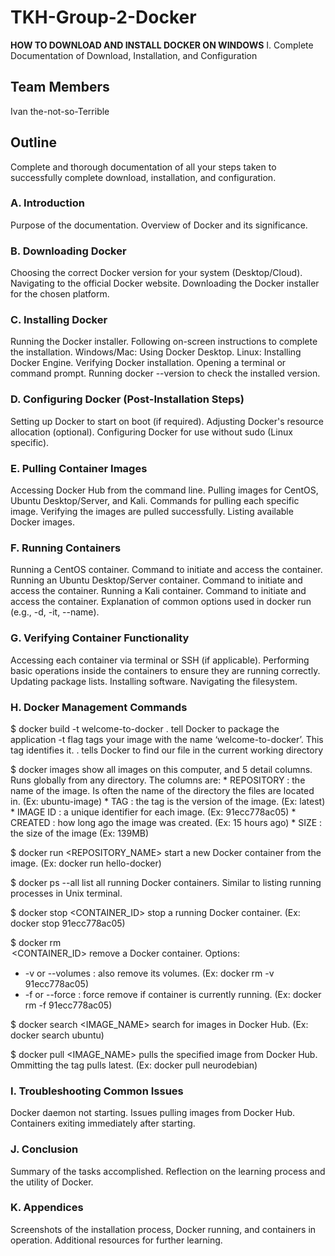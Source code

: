 # TKH-Group-2-Docker
**HOW TO DOWNLOAD AND INSTALL DOCKER ON WINDOWS**
I. Complete Documentation of Download, Installation, and Configuration


## Team Members
Ivan the-not-so-Terrible






## Outline

Complete and thorough documentation of all your steps taken to successfully complete download, installation, and configuration.

### A. Introduction
Purpose of the documentation.
Overview of Docker and its significance.

### B. Downloading Docker
Choosing the correct Docker version for your system (Desktop/Cloud).
Navigating to the official Docker website.
Downloading the Docker installer for the chosen platform.

### C. Installing Docker
Running the Docker installer.
Following on-screen instructions to complete the installation.
Windows/Mac: Using Docker Desktop.
Linux: Installing Docker Engine.
Verifying Docker installation.
Opening a terminal or command prompt.
Running docker --version to check the installed version.

### D. Configuring Docker (Post-Installation Steps)
Setting up Docker to start on boot (if required).
Adjusting Docker's resource allocation (optional).
Configuring Docker for use without sudo (Linux specific).

### E. Pulling Container Images
Accessing Docker Hub from the command line.
Pulling images for CentOS, Ubuntu Desktop/Server, and Kali.
Commands for pulling each specific image.
Verifying the images are pulled successfully.
Listing available Docker images.

### F. Running Containers
Running a CentOS container.
Command to initiate and access the container.
Running an Ubuntu Desktop/Server container.
Command to initiate and access the container.
Running a Kali container.
Command to initiate and access the container.
Explanation of common options used in docker run (e.g., -d, -it, --name).

### G. Verifying Container Functionality
Accessing each container via terminal or SSH (if applicable).
Performing basic operations inside the containers to ensure they are running correctly.
Updating package lists.
Installing software.
Navigating the filesystem.

### H. Docker Management Commands
$  docker build -t welcome-to-docker .
	tell Docker to package the application
	-t flag tags your image with the name ‘welcome-to-docker’. This tag identifies it.
	.  tells Docker to find our file in the current working directory

$  docker images
	show all images on this computer, and 5 detail columns. Runs globally from any directory. The columns are:
    * REPOSITORY  :  the name of the image. Is often the name of the directory the files are located in.  (Ex:  ubuntu-image)
    * TAG  :  the tag is the version of the image.  (Ex:  latest)
    * IMAGE ID  :  a unique identifier for each image.  (Ex:  91ecc778ac05)
    * CREATED  :  how long ago the image was created.  (Ex:  15 hours ago)
    * SIZE  :  the size of the image  (Ex:  139MB)

$  docker run <REPOSITORY_NAME>
	start a new Docker container from the image.  (Ex:  docker run hello-docker)

$  docker ps --all
	list all running Docker containers. Similar to listing running processes in Unix terminal.

$  docker stop <CONTAINER_ID>
	stop a running Docker container.  (Ex:  docker stop 91ecc778ac05)

$  docker rm <OPTION> <CONTAINER_ID>
	remove a Docker container. Options:
* -v or --volumes  :  also remove its volumes.  (Ex:  docker rm -v 91ecc778ac05)
* -f or --force  :  force remove if container is currently running.  (Ex:  docker rm -f 91ecc778ac05)

$  docker search <IMAGE_NAME>
	search for images in Docker Hub.  (Ex:  docker search ubuntu)

$  docker pull <IMAGE_NAME> <TAG>
	pulls the specified image from Docker Hub. Ommitting the tag pulls latest. (Ex:  docker pull neurodebian)


### I. Troubleshooting Common Issues
Docker daemon not starting.
Issues pulling images from Docker Hub.
Containers exiting immediately after starting.

### J. Conclusion
Summary of the tasks accomplished.
Reflection on the learning process and the utility of Docker.

### K. Appendices
Screenshots of the installation process, Docker running, and containers in operation.
Additional resources for further learning.

